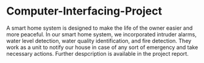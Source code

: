 # Computer-Interfacing-Project

A smart home system is designed to make the life of the owner easier and more peaceful. In our
smart home system, we incorporated intruder alarms, water level detection, water quality
identification, and fire detection. They work as a unit to notify our house in case of any sort of
emergency and take necessary actions. Further despcription is available in the project report.

